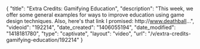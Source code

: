 {
    "title": "Extra Credits: Gamifying Education",
    "description": "This week, we offer some general examples for ways to improve education using game design techniques. Also, here's that link I promised: http:\/\/www.deathball...",
    "videoid": "192214",
    "date_created": "1406055194",
    "date_modified": "1418181780",
    "type": "captivate",
    "layout": "video",
    "url": "\/v\/extra-credits-gamifying-education\/192214"
}